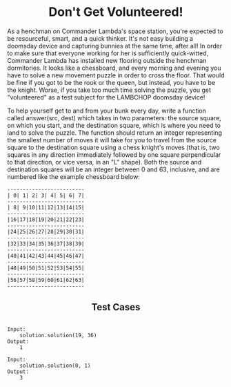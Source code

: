 <h1 align= "center"><b>Don't Get Volunteered!</b></h1>

As a henchman on Commander Lambda's space station, you're expected to be resourceful, smart, and a quick thinker. It's not easy building a doomsday device and capturing bunnies at the same time, after all! In order to make sure that everyone working for her is sufficiently quick-witted, Commander Lambda has installed new flooring outside the henchman dormitories. It looks like a chessboard, and every morning and evening you have to solve a new movement puzzle in order to cross the floor. That would be fine if you got to be the rook or the queen, but instead, you have to be the knight. Worse, if you take too much time solving the puzzle, you get "volunteered" as a test subject for the LAMBCHOP doomsday device!

To help yourself get to and from your bunk every day, write a function called answer(src, dest) which takes in two parameters: the source square, on which you start, and the destination square, which is where you need to land to solve the puzzle.  The function should return an integer representing the smallest number of moves it will take for you to travel from the source square to the destination square using a chess knight's moves (that is, two squares in any direction immediately followed by one square perpendicular to that direction, or vice versa, in an "L" shape).  Both the source and destination squares will be an integer between 0 and 63, inclusive, and are numbered like the example chessboard below:

    -------------------------
    | 0| 1| 2| 3| 4| 5| 6| 7|
    -------------------------
    | 8| 9|10|11|12|13|14|15|
    -------------------------
    |16|17|18|19|20|21|22|23|
    -------------------------
    |24|25|26|27|28|29|30|31|
    -------------------------
    |32|33|34|35|36|37|38|39|
    -------------------------
    |40|41|42|43|44|45|46|47|
    -------------------------
    |48|49|50|51|52|53|54|55|
    -------------------------
    |56|57|58|59|60|61|62|63|
    -------------------------

<h2 align= "center"><b>Test Cases</b></h2>

```

Input:
    solution.solution(19, 36)
Output:
    1

Input:
    solution.solution(0, 1)
Output:
    3

```


